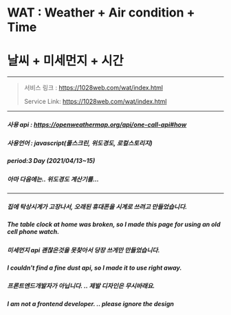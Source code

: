 

WAT   :    Weather + Air condition + Time
=============

# 날씨 + 미세먼지 + 시간
-------------

> 서비스 링크 : <https://1028web.com/wat/index.html>
>
> Service Link: <https://1028web.com/wat/index.html>
>

***

##### 사용 api : https://openweathermap.org/api/one-call-api#how

##### 사용언어 : javascript(풀스크린, 위도경도, 로컬스토리지)

##### period:3 Day (2021/04/13~15)

##### 아마 다음에는.. 위도경도 계산기를...

***

##### 집에 탁상시계가 고장나서, 오래된 휴대폰을 시계로 쓰려고 만들었습니다.

##### The table clock at home was broken, so I made this page for using an old cell phone watch.

##### 미세먼지 api  괜찮은것을 못찾아서 당장 쓰게만 만들었습니다. 

##### I couldn't find a fine dust api, so I made it to use right away.

##### 프론트엔드개발자가 아닙니다. .. 제발 디자인은 무시바래요.

##### I am not a frontend developer. .. please ignore the design






<!--
**wat-miseong/wat-miseong** is a ✨ _special_ ✨ repository because its `README.md` (this file) appears on your GitHub profile.

Here are some ideas to get you started:

- 🔭 I’m currently working on ...
- 🌱 I’m currently learning ...
- 👯 I’m looking to collaborate on ...
- 🤔 I’m looking for help with ...
- 💬 Ask me about ...
- 📫 How to reach me: ...
- 😄 Pronouns: ...
- ⚡ Fun fact: ...
-->
